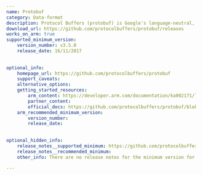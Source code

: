 ```yaml
---
name: Protobuf
category: Data-format
description: Protocol Buffers (protobuf) is Google's language-neutral, platform-neutral, extensible mechanism for serializing structured data. 
download_url: https://github.com/protocolbuffers/protobuf/releases
works_on_arm: true
supported_minimum_version:
    version_number: v3.5.0
    release_date: 16/11/2017
 
 
optional_info:
    homepage_url: https://github.com/protocolbuffers/protobuf
    support_caveats:
    alternative_options:
    getting_started_resources:
        arm_content: https://developer.arm.com/documentation/ka002171/latest/
        partner_content: 
        official_docs: https://github.com/protocolbuffers/protobuf/blob/main/src/README.md 
    arm_recommended_minimum_version:
        version_number: 
        release_date:
 
 
optional_hidden_info:
    release_notes__supported_minimum: https://github.com/protocolbuffers/protobuf/releases/tag/v3.5.0
    release_notes__recommended_minimum: 
    other_info: There are no release notes for the minimum version for ARM64, but binary for aarch64 Linux are published with each release starting from v3.5.0.
 
---
```


